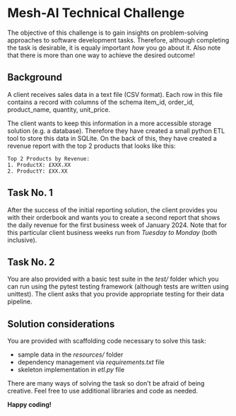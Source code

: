 # Mesh-AI Technical Challenge

The objective of this challenge is to gain insights on problem-solving approaches to software development tasks. Therefore, although completing the task is desirable, it is equaly important *how* you go about it. Also note that there is more than one way to achieve the desired outcome!

## Background

A client receives sales data in a text file (CSV format). Each row in this file contains a record with columns of the schema item_id, order_id, product_name, quantity, unit_price.

The client wants to keep this information in a more accessible storage solution (e.g. a database). Therefore they have created a small python ETL tool to store this data in SQLite. On the back of this, they have created a revenue report with the top 2 products that looks like this:

```
Top 2 Products by Revenue:
1. ProductX: £XXX.XX
2. ProductY: £XX.XX
```

## Task No. 1

After the success of the initial reporting solution, the client provides you with their orderbook and wants you to create a second report that shows the daily revenue for the first business week of January 2024. Note that for this particular client business weeks run from *Tuesday to Monday* (both inclusive).

## Task No. 2
You are also provided with a basic test suite in the *test/* folder which you can run using the pytest testing framework (although tests are written using unittest). The client asks that you provide appropriate testing for their data pipeline.

## Solution considerations

You are provided with scaffolding code necessary to solve this task:
* sample data in the *resources/* folder
* dependency management via *requirements.txt* file
* skeleton implementation in *etl.py* file

There are many ways of solving the task so don't be afraid of being creative. Feel free to use additional libraries and code as needed.

**Happy coding!**
